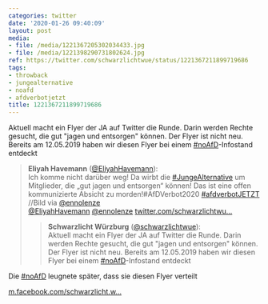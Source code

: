 ```yaml
---
categories: twitter
date: '2020-01-26 09:40:09'
layout: post
media:
- file: /media/1221367205302034433.jpg
- file: /media/1221398290731802624.jpg
ref: https://twitter.com/schwarzlichtwue/status/1221367211899719686
tags:
- throwback
- jungealternative
- noafd
- afdverbotjetzt
title: 1221367211899719686
---
```

Aktuell macht ein Flyer der JA auf Twitter die Runde. Darin werden Rechte gesucht, die gut "jagen und entsorgen" können. Der Flyer ist nicht neu. Bereits am 12.05.2019 haben wir diesen Flyer bei einem [#noAfD](/t/noafd)-Infostand entdeckt  
> <b>Eliyah Havemann</b> ([@EliyahHavemann](https://twitter.com/EliyahHavemann)):  
>Ich komme nicht darüber weg! Da wirbt die [#JungeAlternative](/t/jungealternative) um Mitglieder, die „gut jagen und entsorgen“ können! Das ist eine offen kommunizierte Absicht zu morden!#AfDVerbot2020 [#afdverbotJETZT](/t/afdverbotjetzt) //Bild via [@ennolenze](https://twitter.com/ennolenze)   
>[@EliyahHavemann](https://twitter.com/EliyahHavemann) [@ennolenze](https://twitter.com/ennolenze) [twitter.com/schwarzlichtwu…](https://twitter.com/schwarzlichtwue/status/1221367211899719686?s=19)  
>> <b>Schwarzlicht Würzburg</b> ([@schwarzlichtwue](https://twitter.com/schwarzlichtwue)):    
>>Aktuell macht ein Flyer der JA auf Twitter die Runde. Darin werden Rechte gesucht, die gut "jagen und entsorgen" können. Der Flyer ist nicht neu. Bereits am 12.05.2019 haben wir diesen Flyer bei einem [#noAfD](/t/noafd)-Infostand entdeckt      
>  
>  


Die [#noAfD](/t/noafd) leugnete später, dass sie diesen Flyer verteilt

[m.facebook.com/schwarzlicht.w…](https://m.facebook.com/schwarzlicht.wue/photos/pcb.570803493327695/570803276661050/?type=3&source=49&__tn__=EH-R)